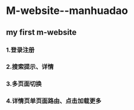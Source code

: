 # M-website--manhuadao
## my first m-website
### 1.登录注册
### 2.搜索提示、详情
### 3.多页面切换
### 4.详情页单页面路由、点击加载更多

